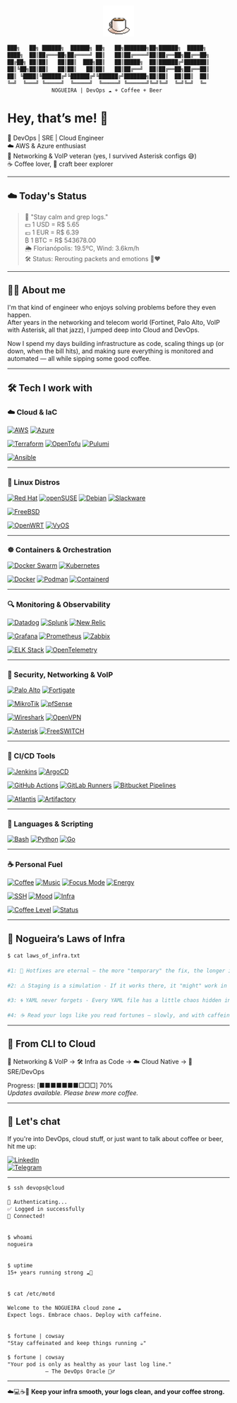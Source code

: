 <p align="center">
  <img src="./assets/coffee.gif" width="70"/>
</p>


```
███╗   ██╗ ██████╗  ██████╗ ██╗   ██╗███████╗██╗██████╗  █████╗ 
████╗  ██║██╔═══██╗██╔════╝ ██║   ██║██╔════╝██║██╔══██╗██╔══██╗
██╔██╗ ██║██║   ██║██║  ███╗██║   ██║█████╗  ██║██████╔╝███████║
██║╚██╗██║██║   ██║██║   ██║██║   ██║██╔══╝  ██║██╔══██╗██╔══██║
██║ ╚████║╚██████╔╝╚██████╔╝╚██████╔╝███████╗██║██║  ██║██║  ██║
╚═╝  ╚═══╝ ╚═════╝  ╚═════╝  ╚═════╝ ╚══════╝╚═╝╚═╝  ╚═╝╚═╝  ╚═
              NOGUEIRA | DevOps ☁️ + Coffee + Beer 
```

# Hey, that’s me! 👋

🔧 DevOps | SRE | Cloud Engineer  
☁️ AWS & Azure enthusiast  
📡 Networking & VoIP veteran (yes, I survived Asterisk configs 😅)  
☕ Coffee lover, 🍺 craft beer explorer  

---

<!-- START_STATUS -->
## ☁️ Today's Status

> 💬 "Stay calm and grep logs."  
> 💵 1 USD = R$ 5.65  
> 💶 1 EUR = R$ 6.39  
> ₿ 1 BTC = R$ 543678.00  
> 🌦️ Florianópolis: 19.5ºC, Wind: 3.6km/h  
> 🛠️ Status: Rerouting packets and emotions 📡❤️
<!-- END_STATUS -->

---

## 👨‍💻 About me

I'm that kind of engineer who enjoys solving problems before they even happen.  
After years in the networking and telecom world (Fortinet, Palo Alto, VoIP with Asterisk, all that jazz), I jumped deep into Cloud and DevOps.

Now I spend my days building infrastructure as code, scaling things up (or down, when the bill hits), and making sure everything is monitored and automated — all while sipping some good coffee.

---

## 🛠️ Tech I work with

### ☁️ Cloud & IaC

[![AWS](https://img.shields.io/badge/Cloud-AWS-orange?logo=amazonwebservices)](https://aws.amazon.com)
[![Azure](https://img.shields.io/badge/Cloud-Azure-blue?logo=icloud)](https://azure.microsoft.com)

[![Terraform](https://img.shields.io/badge/IaC-Terraform-623CE4?logo=terraform)](https://www.terraform.io)
[![OpenTofu](https://img.shields.io/badge/IaC-OpenTofu-215732?logo=opentofu)](https://opentofu.org)
[![Pulumi](https://img.shields.io/badge/IaC-Pulumi-F6C915?logo=pulumi)](https://www.pulumi.com)

[![Ansible](https://img.shields.io/badge/Automation-Ansible-black?logo=ansible)](https://www.ansible.com)

---

### 🐧 Linux Distros

[![Red Hat](https://img.shields.io/badge/OS-Red_Hat-EE0000?logo=redhat)](https://www.redhat.com)
[![openSUSE](https://img.shields.io/badge/OS-openSUSE-73BA25?logo=opensuse)](https://www.opensuse.org)
[![Debian](https://img.shields.io/badge/OS-Debian-A81D33?logo=debian)](https://www.debian.org)
[![Slackware](https://img.shields.io/badge/OS-Slackware-blue?logo=slackware)](http://www.slackware.com)

[![FreeBSD](https://img.shields.io/badge/OS-FreeBSD-red?logo=freebsd)](https://www.freebsd.org)

[![OpenWRT](https://img.shields.io/badge/Router-OpenWRT-333333?logo=openwrt)](https://openwrt.org)
[![VyOS](https://img.shields.io/badge/Router-VyOS-orange?logo=linux)](https://vyos.io)


---

### ☸️ Containers & Orchestration

[![Docker Swarm](https://img.shields.io/badge/Orchestration-Docker_Swarm-2496ED?logo=docker)](https://docs.docker.com/engine/swarm/)
[![Kubernetes](https://img.shields.io/badge/Orchestration-K8s-326CE5?logo=kubernetes)](https://kubernetes.io)

[![Docker](https://img.shields.io/badge/Containers-Docker-2496ED?logo=docker)](https://www.docker.com)
[![Podman](https://img.shields.io/badge/Containers-Podman-892CA0?logo=podman)](https://podman.io)
[![Containerd](https://img.shields.io/badge/Runtime-containerd-263238?logo=containerd)](https://containerd.io)

---

### 🔍 Monitoring & Observability

[![Datadog](https://img.shields.io/badge/Monitoring-Datadog-purple?logo=datadog)](https://www.datadoghq.com)
[![Splunk](https://img.shields.io/badge/Monitoring-Splunk-000000?logo=splunk)](https://www.splunk.com)
[![New Relic](https://img.shields.io/badge/Monitoring-NewRelic-008C99?logo=newrelic)](https://newrelic.com)

[![Grafana](https://img.shields.io/badge/Monitoring-Grafana-F46800?logo=grafana)](https://grafana.com)
[![Prometheus](https://img.shields.io/badge/Monitoring-Prometheus-E6522C?logo=prometheus)](https://prometheus.io)
[![Zabbix](https://img.shields.io/badge/Monitoring-Zabbix-DC382D?logo=zabbix)](https://www.zabbix.com)

[![ELK Stack](https://img.shields.io/badge/Logs-ELK-005571?logo=elastic)](https://www.elastic.co/what-is/elk-stack)
[![OpenTelemetry](https://img.shields.io/badge/Observability-OpenTelemetry-7F52FF?logo=opentelemetry)](https://opentelemetry.io)

---

### 🔐 Security, Networking & VoIP

[![Palo Alto](https://img.shields.io/badge/Security-Palo_Alto_Networks-ED1C24?logo=paloaltonetworks)](https://www.paloaltonetworks.com)
[![Fortigate](https://img.shields.io/badge/Security-Fortinet-EE1D23?logo=fortinet)](https://www.fortinet.com)

[![MikroTik](https://img.shields.io/badge/Networking-MikroTik-D6001C?logo=mikrotik)](https://mikrotik.com)
[![pfSense](https://img.shields.io/badge/Firewall-pfSense-darkblue?logo=pfsense)](https://www.pfsense.org)

[![Wireshark](https://img.shields.io/badge/Networking-Wireshark-1679A7?logo=wireshark)](https://www.wireshark.org)
[![OpenVPN](https://img.shields.io/badge/VPN-OpenVPN-FE7E00?logo=openvpn)](https://openvpn.net)

[![Asterisk](https://img.shields.io/badge/VoIP-Asterisk-orange?logo=asterisk)](https://www.asterisk.org/)
[![FreeSWITCH](https://img.shields.io/badge/VoIP-FreeSWITCH-054F9A?logo=wikiquote)](https://freeswitch.com)

---

### 🔁 CI/CD Tools

[![Jenkins](https://img.shields.io/badge/CI_Jenkins-D24939?logo=jenkins&logoColor=white)](https://www.jenkins.io)
[![ArgoCD](https://img.shields.io/badge/GitOps-ArgoCD-EB4C60?logo=argo)](https://argo-cd.readthedocs.io)

[![GitHub Actions](https://img.shields.io/badge/CI-GitHub_Actions-2088FF?logo=githubactions)](https://github.com/features/actions)
[![GitLab Runners](https://img.shields.io/badge/CI-GitLab_Runner-FC6D26?logo=gitlab)](https://docs.gitlab.com/runner/)
[![Bitbucket Pipelines](https://img.shields.io/badge/CI-Bitbucket_Runners-0052CC?logo=bitbucket)](https://bitbucket.org/product/features/pipelines)

[![Atlantis](https://img.shields.io/badge/IaC-Atlantis-6baffe?logo=terraform)](https://www.runatlantis.io)
[![Artifactory](https://img.shields.io/badge/Packages-Artifactory-528B8B?logo=jfrog)](https://jfrog.com/artifactory)

---

### 🧠 Languages & Scripting

[![Bash](https://img.shields.io/badge/Shell-Bash-4EAA25?logo=gnu-bash)](https://www.gnu.org/software/bash/)
[![Python](https://img.shields.io/badge/Code-Python-3776AB?logo=python)](https://www.python.org)
[![Go](https://img.shields.io/badge/Code-Go-00ADD8?logo=go)](https://go.dev)

---

### ☕ Personal Fuel


[![Coffee](https://img.shields.io/badge/Fuel-Coffee-brown?logo=buymeacoffee)](https://buymeacoffee.com)
[![Music](https://img.shields.io/badge/Music-LoFi_Beats-5F9EA0?logo=spotify)](https://open.spotify.com)
[![Focus Mode](https://img.shields.io/badge/Focus-Terminal_Mode-black?logo=gnometerminal)]()
[![Energy](https://img.shields.io/badge/Energy-99%25-green)]()

[![SSH](https://img.shields.io/badge/SSH-Connected-blue?logo=monkeytie)]()
[![Mood](https://img.shields.io/badge/Mood-Caffeinated-yellow?logo=buymeacoffee)]()
[![Infra](https://img.shields.io/badge/Terraform--Apply-Completed-success)]()

[![Coffee Level](https://img.shields.io/badge/Coffee_Level-Refilled-success)]()
[![Status](https://img.shields.io/badge/Dev_Mode-ON-blueviolet)]()

---

## 🧠 Nogueira’s Laws of Infra

```bash
$ cat laws_of_infra.txt

#1: 🔧 Hotfixes are eternal — the more "temporary" the fix, the longer it lives in prod.  

#2: ⚠️ Staging is a simulation - If it works there, it "might" work in prod. 

#3: 🌀 YAML never forgets - Every YAML file has a little chaos hidden inside.  

#4: ☕ Read your logs like you read fortunes — slowly, and with caffeine.
```


---

## 🧭 From CLI to Cloud

🔌 Networking & VoIP → 🛠️ Infra as Code → ☁️ Cloud Native → 🧠 SRE/DevOps

Progress: [■■■■■■■□□□] 70%  
*Updates available. Please brew more coffee.*

---

## 💬 Let's chat

If you're into DevOps, cloud stuff, or just want to talk about coffee or beer, hit me up:

[![LinkedIn](https://img.shields.io/badge/LinkedIn-Nogueira-blue?logo=linkedin)](https://linkedin.com/in/gfnogueira)  
[![Telegram](https://img.shields.io/badge/Telegram-@nogueira-blue?logo=telegram)](https://t.me/gfnogueira)

---
```
$ ssh devops@cloud

🔐 Authenticating...
✅ Logged in successfully
🔐 Connected!


$ whoami
nogueira


$ uptime
15+ years running strong ☁️🐧


$ cat /etc/motd

Welcome to the NOGUEIRA cloud zone ☁️  
Expect logs. Embrace chaos. Deploy with caffeine.


$ fortune | cowsay
"Stay caffeinated and keep things running ☕"

$ fortune | cowsay
"Your pod is only as healthy as your last log line."
            — The DevOps Oracle 🧙‍♂️
```

---

☁️💻☕🍺 **Keep your infra smooth, your logs clean, and your coffee strong.**
